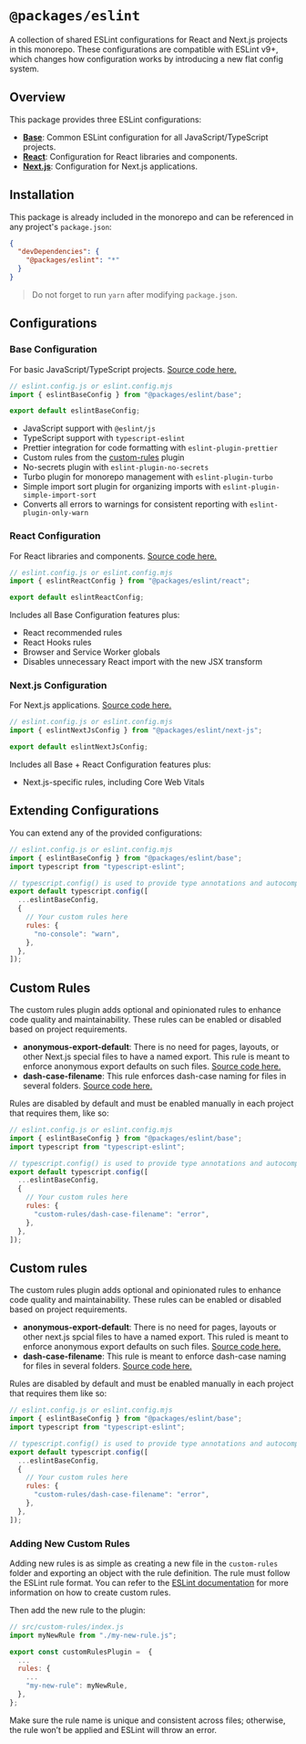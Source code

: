 # `@packages/eslint`

A collection of shared ESLint configurations for React and Next.js projects in this monorepo. These configurations are compatible with ESLint v9+, which changes how configuration works by introducing a new flat config system.

## Overview

This package provides three ESLint configurations:

- **[Base](#base-configuration)**: Common ESLint configuration for all JavaScript/TypeScript projects.
- **[React](#react-configuration)**: Configuration for React libraries and components.
- **[Next.js](#next.js-configuration)**: Configuration for Next.js applications.

## Installation

This package is already included in the monorepo and can be referenced in any project's `package.json`:

```json
{
  "devDependencies": {
    "@packages/eslint": "*"
  }
}
```

> Do not forget to run `yarn` after modifying `package.json`.

## Configurations

### Base Configuration

For basic JavaScript/TypeScript projects.
[Source code here.](./src/base.js)

```js
// eslint.config.js or eslint.config.mjs
import { eslintBaseConfig } from "@packages/eslint/base";

export default eslintBaseConfig;
```

- JavaScript support with `@eslint/js`
- TypeScript support with `typescript-eslint`
- Prettier integration for code formatting with `eslint-plugin-prettier`
- Custom rules from the [custom-rules](#custom-rules) plugin
- No-secrets plugin with `eslint-plugin-no-secrets`
- Turbo plugin for monorepo management with `eslint-plugin-turbo`
- Simple import sort plugin for organizing imports with `eslint-plugin-simple-import-sort`
- Converts all errors to warnings for consistent reporting with `eslint-plugin-only-warn`

### React Configuration

For React libraries and components.
[Source code here.](./src/react.js)

```js
// eslint.config.js or eslint.config.mjs
import { eslintReactConfig } from "@packages/eslint/react";

export default eslintReactConfig;
```

Includes all Base Configuration features plus:

- React recommended rules
- React Hooks rules
- Browser and Service Worker globals
- Disables unnecessary React import with the new JSX transform

### Next.js Configuration

For Next.js applications.
[Source code here.](./src/next.js)

```js
// eslint.config.js or eslint.config.mjs
import { eslintNextJsConfig } from "@packages/eslint/next-js";

export default eslintNextJsConfig;
```

Includes all Base + React Configuration features plus:

- Next.js-specific rules, including Core Web Vitals

## Extending Configurations

You can extend any of the provided configurations:

```js
// eslint.config.js or eslint.config.mjs
import { eslintBaseConfig } from "@packages/eslint/base";
import typescript from "typescript-eslint";

// typescript.config() is used to provide type annotations and autocompletion
export default typescript.config([
  ...eslintBaseConfig,
  {
    // Your custom rules here
    rules: {
      "no-console": "warn",
    },
  },
]);
```

## Custom Rules

The custom rules plugin adds optional and opinionated rules to enhance code quality and maintainability. These rules can be enabled or disabled based on project requirements.

- **anonymous-export-default**: There is no need for pages, layouts, or other Next.js special files to have a named export. This rule is meant to enforce anonymous export defaults on such files. [Source code here.](./src/custom-rules/anonymous-export-default.js)
- **dash-case-filename**: This rule enforces dash-case naming for files in several folders. [Source code here.](./src/custom-rules/dash-case-filename.js)

Rules are disabled by default and must be enabled manually in each project that requires them, like so:

```js
// eslint.config.js or eslint.config.mjs
import { eslintBaseConfig } from "@packages/eslint/base";
import typescript from "typescript-eslint";

// typescript.config() is used to provide type annotations and autocompletion
export default typescript.config([
  ...eslintBaseConfig,
  {
    // Your custom rules here
    rules: {
      "custom-rules/dash-case-filename": "error",
    },
  },
]);
```

## Custom rules

The custom rules plugin adds optional and opinionated rules to enhance code quality and maintainability. These rules can be enabled or disabled based on project requirements.

- **anonymous-export-default**: There is no need for pages, layouts or other next.js spcial files to have a named export. This ruled is meant to enforce anonymous export defaults on such files. [Source code here.](./src/custom-rules/anonymous-export-default.js)
- **dash-case-filename**: This rule is meant to enforce dash-case naming for files in several folders. [Source code here.](./src/custom-rules/dash-case-filename.js)

Rules are disabled by default and must be enabled manually in each project that requires them like so:

```js
// eslint.config.js or eslint.config.mjs
import { eslintBaseConfig } from "@packages/eslint/base";
import typescript from "typescript-eslint";

// typescript.config() is used to provide type annotations and autocompletion
export default typescript.config([
  ...eslintBaseConfig,
  {
    // Your custom rules here
    rules: {
      "custom-rules/dash-case-filename": "error",
    },
  },
]);
```

### Adding New Custom Rules

Adding new rules is as simple as creating a new file in the `custom-rules` folder and exporting an object with the rule definition. The rule must follow the ESLint rule format. You can refer to the [ESLint documentation](https://eslint.org/docs/developer-guide/working-with-rules) for more information on how to create custom rules.

Then add the new rule to the plugin:

```js
// src/custom-rules/index.js
import myNewRule from "./my-new-rule.js";

export const customRulesPlugin =  {
  ...
  rules: {
    ...
    "my-new-rule": myNewRule,
  },
};
```

Make sure the rule name is unique and consistent across files; otherwise, the rule won’t be applied and ESLint will throw an error.
